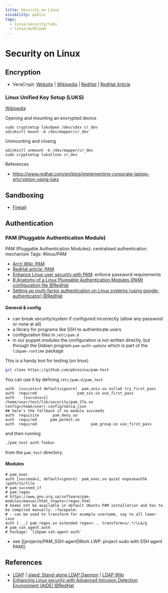 ```yaml
---
title: Security on Linux
visibility: public
tags:
  - linux/security/luks
  - linux/auth/pam
---
```

# Security on Linux

## Encryption

- VeraCrypt: [Website](https://www.veracrypt.fr/en/Home.html) | [Wikipedia](https://en.wikipedia.org/wiki/VeraCrypt) | [RedHat](https://access.redhat.com/solutions/100463) | [RedHat Article](https://www.redhat.com/sysadmin/disk-encryption-luks)


### Linux Unified Key Setup (LUKS)

[Wikipedia](https://en.wikipedia.org/wiki/Linux_Unified_Key_Setup)

Opening and mounting an encrypted device

```
sudo cryptsetup luksOpen /dev/sdxx cr_dev
udisksctl mount -b /dev/mapper/cr_dev
```

Unmounting and closing

```
udisksctl unmount -b /dev/mapper/cr_dev
sudo cryptsetup luksClose cr_dev
```

References

- <https://www.redhat.com/en/blog/implementing-corporate-laptop-encryption-using-luks>

## Sandboxing

- [Firejail]

## Authentication

### PAM (Pluggable Authentication Module)

PAM (Pluggable Authentication Modules): centralised authentication mechanism
Tags: #linux/PAM

- [Arch Wiki: PAM](https://wiki.archlinux.org/title/PAM)
- [RedHat article: PAM](https://www.redhat.com/sysadmin/pluggable-authentication-modules-pam)
- [Enhance Linux user security with PAM](https://www.redhat.com/sysadmin/linux-security-pam): enforce password requirements
- [# Anatomy of a Linux Pluggable Authentication Modules (PAM) configuration file @RedHat](https://www.redhat.com/sysadmin/pam-configuration-file)
- [Setting up multi-factor authentication on Linux systems (using google-authenticator) @RedHat](https://www.redhat.com/sysadmin/mfa-linux)

#### General & config

- can break security/system if configured incorrectly (allow any password or none at all)
- a library for programs like SSH to authenticate users
- configuration files in `/etc/pam.d`
- in our puppet modules the configuration is not written directly, but through the Debian program `pam-auth-update` which is part of the `libpam-runtime` package

This is a handy tool for testing (on linux)

```bash
git clone https://github.com/pbrezina/pam-test
```

You can use it by defining `/etc/pam.d/pam_test`

```
auth  [success=3 default=ignore]  pam_unix.so nullok try_first_pass
auth  required                  pam_sss.so use_first_pass
auth    [success=1]                     /home/user/test/lib/security/pam_2fa.so config=/home/user/.config/netiq.json
## here's the fallback if no module succeeds
auth  requisite      pam_deny.so
auth  required      pam_permit.so
auth  required                        pam_group.so use_first_pass
```

and then running

```bash
./pam_test auth foobar
```

from the `pam_test` directory.

#### Modules

```
# pam_exec
auth [succeed=1, default=ignore]  pam_exec.so quiet exposeauthk /path/to/file
# pam_succeed_if
# pam_regex
# https://www.gnu.org.ua/software/pam-modules/manual/html_chapter/regex.html
# Seems not be available in default Ubuntu PAM installation and has to be compiled manually. :facepalm:
# - can be used to transform for example username, say to all lower case
auth [...] pam_regex.so extended regex=... transform=s/.*/\L&/g
# pam_ssh_agent_auth
# Package: `libpam-ssh-agent-auth`
```

- see [[projects/PAM_SSH-agent|Work LWP: project sudo with SSH agent PAM]]


## References

- [LDAP](https://ldap.com/) | [slapd: Stand-alone LDAP Daemon](https://linux.die.net/man/8/slapd) | [LDAP Wiki](http://ldapwiki.com/wiki/Main)
- [Enhancing Linux security with Advanced Intrusion Detection Environment (AIDE) @RedHat](https://www.redhat.com/sysadmin/linux-security-aide)

[Firejail]: <https://firejail.wordpress.com/>
